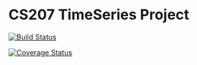 
# CS207 TimeSeries Project

[![Build Status](https://travis-ci.org/mc-hammertimeseries/cs207project.svg?branch=master)](https://travis-ci.org/mc-hammertimeseries/cs207project)

[![Coverage Status](https://coveralls.io/github/mc-hammertimeseries/cs207project/badge.svg?branch=master)](https://coveralls.io/github/mc-hammertimeseries/cs207project?branch=master)
